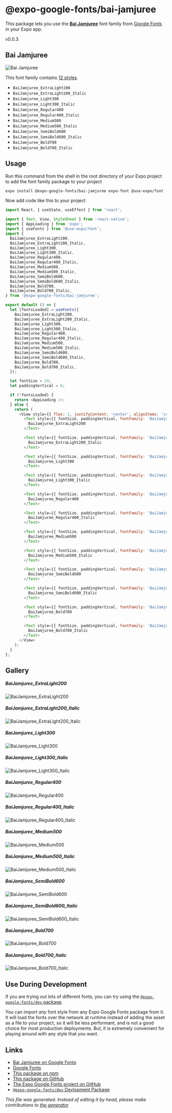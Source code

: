 # @expo-google-fonts/bai-jamjuree

This package lets you use the [**Bai Jamjuree**](https://fonts.google.com/specimen/Bai+Jamjuree) font family from [Google Fonts](https://fonts.google.com/) in your Expo app.

v0.0.3

## Bai Jamjuree

![Bai Jamjuree](./font-family.png)

This font family contains [12 styles](#gallery).

- `BaiJamjuree_ExtraLight200`
- `BaiJamjuree_ExtraLight200_Italic`
- `BaiJamjuree_Light300`
- `BaiJamjuree_Light300_Italic`
- `BaiJamjuree_Regular400`
- `BaiJamjuree_Regular400_Italic`
- `BaiJamjuree_Medium500`
- `BaiJamjuree_Medium500_Italic`
- `BaiJamjuree_SemiBold600`
- `BaiJamjuree_SemiBold600_Italic`
- `BaiJamjuree_Bold700`
- `BaiJamjuree_Bold700_Italic`

## Usage

Run this command from the shell in the root directory of your Expo project to add the font family package to your project
```sh
expo install @expo-google-fonts/bai-jamjuree expo-font @use-expo/font
```

Now add code like this to your project
```js
import React, { useState, useEffect } from 'react';

import { Text, View, StyleSheet } from 'react-native';
import { AppLoading } from 'expo';
import { useFonts } from '@use-expo/font';
import {
  BaiJamjuree_ExtraLight200,
  BaiJamjuree_ExtraLight200_Italic,
  BaiJamjuree_Light300,
  BaiJamjuree_Light300_Italic,
  BaiJamjuree_Regular400,
  BaiJamjuree_Regular400_Italic,
  BaiJamjuree_Medium500,
  BaiJamjuree_Medium500_Italic,
  BaiJamjuree_SemiBold600,
  BaiJamjuree_SemiBold600_Italic,
  BaiJamjuree_Bold700,
  BaiJamjuree_Bold700_Italic,
} from '@expo-google-fonts/bai-jamjuree';

export default () => {
  let [fontsLoaded] = useFonts({
    BaiJamjuree_ExtraLight200,
    BaiJamjuree_ExtraLight200_Italic,
    BaiJamjuree_Light300,
    BaiJamjuree_Light300_Italic,
    BaiJamjuree_Regular400,
    BaiJamjuree_Regular400_Italic,
    BaiJamjuree_Medium500,
    BaiJamjuree_Medium500_Italic,
    BaiJamjuree_SemiBold600,
    BaiJamjuree_SemiBold600_Italic,
    BaiJamjuree_Bold700,
    BaiJamjuree_Bold700_Italic,
  });

  let fontSize = 24;
  let paddingVertical = 6;

  if (!fontsLoaded) {
    return <AppLoading />;
  } else {
    return (
      <View style={{ flex: 1, justifyContent: 'center', alignItems: 'center' }}>
        <Text style={{ fontSize, paddingVertical, fontFamily: 'BaiJamjuree_ExtraLight200' }}>
          BaiJamjuree_ExtraLight200
        </Text>

        <Text style={{ fontSize, paddingVertical, fontFamily: 'BaiJamjuree_ExtraLight200_Italic' }}>
          BaiJamjuree_ExtraLight200_Italic
        </Text>

        <Text style={{ fontSize, paddingVertical, fontFamily: 'BaiJamjuree_Light300' }}>
          BaiJamjuree_Light300
        </Text>

        <Text style={{ fontSize, paddingVertical, fontFamily: 'BaiJamjuree_Light300_Italic' }}>
          BaiJamjuree_Light300_Italic
        </Text>

        <Text style={{ fontSize, paddingVertical, fontFamily: 'BaiJamjuree_Regular400' }}>
          BaiJamjuree_Regular400
        </Text>

        <Text style={{ fontSize, paddingVertical, fontFamily: 'BaiJamjuree_Regular400_Italic' }}>
          BaiJamjuree_Regular400_Italic
        </Text>

        <Text style={{ fontSize, paddingVertical, fontFamily: 'BaiJamjuree_Medium500' }}>
          BaiJamjuree_Medium500
        </Text>

        <Text style={{ fontSize, paddingVertical, fontFamily: 'BaiJamjuree_Medium500_Italic' }}>
          BaiJamjuree_Medium500_Italic
        </Text>

        <Text style={{ fontSize, paddingVertical, fontFamily: 'BaiJamjuree_SemiBold600' }}>
          BaiJamjuree_SemiBold600
        </Text>

        <Text style={{ fontSize, paddingVertical, fontFamily: 'BaiJamjuree_SemiBold600_Italic' }}>
          BaiJamjuree_SemiBold600_Italic
        </Text>

        <Text style={{ fontSize, paddingVertical, fontFamily: 'BaiJamjuree_Bold700' }}>
          BaiJamjuree_Bold700
        </Text>

        <Text style={{ fontSize, paddingVertical, fontFamily: 'BaiJamjuree_Bold700_Italic' }}>
          BaiJamjuree_Bold700_Italic
        </Text>
      </View>
    );
  }
};

```

## Gallery

##### BaiJamjuree_ExtraLight200
![BaiJamjuree_ExtraLight200](./fdb9acd5c9a309240a161cc16a0a5e3a1f3bf9258d1f2cf14fdfdf6f79d83c8e.ttf.png)

##### BaiJamjuree_ExtraLight200_Italic
![BaiJamjuree_ExtraLight200_Italic](./fff587a7a746a3d84947c3982968551180877152f29ac4e6b58a5d060e741ee3.ttf.png)

##### BaiJamjuree_Light300
![BaiJamjuree_Light300](./253ea5a1c8d0d3dacbf5b9f0db496617c2af6b95a5e0680df9c9c62b989b1799.ttf.png)

##### BaiJamjuree_Light300_Italic
![BaiJamjuree_Light300_Italic](./c31f0c72862a5db7605a1625ddf34cc3c20c1c8a756b7d8848bf7f57a2707e0c.ttf.png)

##### BaiJamjuree_Regular400
![BaiJamjuree_Regular400](./c1dad5e37560fcacf02277fc359aecaab78b734f4a4839c6cf910296b20101fa.ttf.png)

##### BaiJamjuree_Regular400_Italic
![BaiJamjuree_Regular400_Italic](./e8939d2176c550b12487aed8e2fbc3b25917494c1174787534ed05c61be397f2.ttf.png)

##### BaiJamjuree_Medium500
![BaiJamjuree_Medium500](./9f9c01d94ba412108985bed479c74ca19d6b1b8c6982ee1fc113a970d5d323ea.ttf.png)

##### BaiJamjuree_Medium500_Italic
![BaiJamjuree_Medium500_Italic](./01569d323f908485836ed8c94772695fc05a4b02812f4f29a62ec257f911b55b.ttf.png)

##### BaiJamjuree_SemiBold600
![BaiJamjuree_SemiBold600](./a2ef2b81cbfb6b9a14a4bb8931a87a0887e676e237a098c40aa9e61d601dcbd2.ttf.png)

##### BaiJamjuree_SemiBold600_Italic
![BaiJamjuree_SemiBold600_Italic](./7db95e5673e505c331643e67b6172b4465e72300e3642242b55e75a28d7f5883.ttf.png)

##### BaiJamjuree_Bold700
![BaiJamjuree_Bold700](./e456eaafee629c1aa6ffda2fbc121b9b76b54ab7f4b6dcaac6a4a523263b2237.ttf.png)

##### BaiJamjuree_Bold700_Italic
![BaiJamjuree_Bold700_Italic](./3445df11af52dc901fce718f3b68b4df5dc14a6c7b2ae6399dcf47c7fa7dd34b.ttf.png)


## Use During Development

If you are trying out lots of different fonts, you can try using the [`@expo-google-fonts/dev` package](https://www.npmjs.com/package/@expo-google-fonts/dev).

You can import *any* font style from any Expo Google Fonts package from it. It will load the fonts
over the network at runtime instead of adding the asset as a file to your project, so it will be 
less performant, and is not a good choice for most production deployments. But, it is extremely convenient
for playing around with any style that you want.

## Links

- [Bai Jamjuree on Google Fonts](https://fonts.google.com/specimen/Bai+Jamjuree)
- [Google Fonts](https://fonts.google.com/)
- [This package on npm](https://www.npmjs.com/package/@expo-google-fonts/bai-jamjuree)
- [This package on GitHub](https://github.com/expo/google-fonts/tree/master/font-packages/bai-jamjuree)
- [The Expo Google Fonts project on GitHub](https://github.com/expo/google-fonts)
- [`@expo-google-fonts/dev` Devlopment Package](https://github.com/expo/google-fonts/tree/master/font-packages/dev)


*This file was generated. Instead of editing it by head, please make contributions to [the generator](https://github.com/expo/google-fonts/tree/master/packages/generator)*
